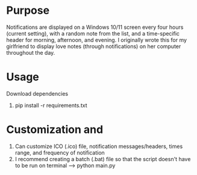 # Purpose
Notifications are displayed on a Windows 10/11 screen every four hours (current setting), with a random note from the list, and a time-specific header for morning, afternoon, and evening. I originally wrote this for my girlfriend to display love notes (through notifications) on her computer throughout the day.


# Usage
Download dependencies
1. pip install -r requirements.txt 

# Customization and 
1. Can customize ICO (.ico) file, notification messages/headers, times range, and frequency of notification
2. I recommend creating a batch (.bat) file so that the script doesn't have to be run on terminal --> python main.py
